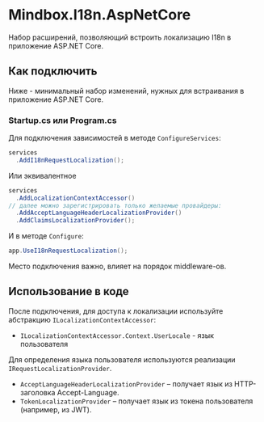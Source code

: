 ﻿# Mindbox.I18n.AspNetCore

Набор расширений, позволяющий встроить локализацию I18n в приложение ASP.NET Core.

## Как подключить

Ниже - минимальный набор изменений, нужных для встраивания в приложение ASP.NET Core.

### Startup.cs или Program.cs

Для подключения зависимостей в методе `ConfigureServices`:

```csharp
services
  .AddI18nRequestLocalization();
```
Или эквивалентное

```csharp
services
  .AddLocalizationContextAccessor()
// далее можно зарегистрировать только желаемые провайдеры:
  .AddAcceptLanguageHeaderLocalizationProvider()
  .AddClaimsLocalizationProvider();
```

И в методе `Configure`:

```csharp
app.UseI18nRequestLocalization();
```

Место подключения важно, влияет на порядок middleware-ов.

## Использование в коде

После подключения, для доступа к локализации используйте абстракцию `ILocalizationContextAccessor`:
* `ILocalizationContextAccessor.Context.UserLocale` - язык пользователя

Для определения языка пользователя используются реализации `IRequestLocalizationProvider`.
- `AcceptLanguageHeaderLocalizationProvider` – получает язык из HTTP-заголовка Accept-Language.
- `TokenLocalizationProvider` – получает язык из токена пользователя (например, из JWT).
